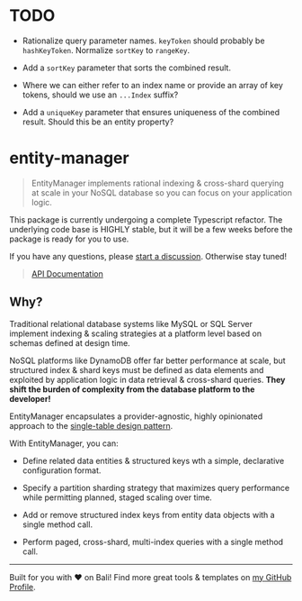 # TODO

- Rationalize query parameter names. `keyToken` should probably be `hashKeyToken`. Normalize `sortKey` to `rangeKey`.

- Add a `sortKey` parameter that sorts the combined result.

- Where we can either refer to an index name or provide an array of key tokens, should we use an `...Index` suffix?

- Add a `uniqueKey` parameter that ensures uniqueness of the combined result. Should this be an entity property?

# entity-manager

> EntityManager implements rational indexing & cross-shard querying at scale in your NoSQL database so you can focus on your application logic.

This package is currently undergoing a complete Typescript refactor. The underlying code base is HIGHLY stable, but it will be a few weeks before the package is ready for you to use.

If you have any questions, please [start a discussion](https://github.com/karmaniverous/entity-manager/discussions). Otherwise stay tuned!

> [API Documentation](https://karmaniverous.github.io/entity-manager/)

## Why?

Traditional relational database systems like MySQL or SQL Server implement indexing & scaling strategies at a platform level based on schemas defined at design time.

NoSQL platforms like DynamoDB offer far better performance at scale, but structured index & shard keys must be defined as data elements and exploited by application logic in data retrieval & cross-shard queries. **They shift the burden of complexity from the database platform to the developer!**

EntityManager encapsulates a provider-agnostic, highly opinionated approach to the [single-table design pattern](https://aws.amazon.com/blogs/compute/creating-a-single-table-design-with-amazon-dynamodb/).

With EntityManager, you can:

- Define related data entities & structured keys wth a simple, declarative configuration format.

- Specify a partition sharding strategy that maximizes query performance while permitting planned, staged scaling over time.

- Add or remove structured index keys from entity data objects with a single method call.

- Perform paged, cross-shard, multi-index queries with a single method call.

---

Built for you with ❤️ on Bali! Find more great tools & templates on [my GitHub Profile](https://github.com/karmaniverous).


